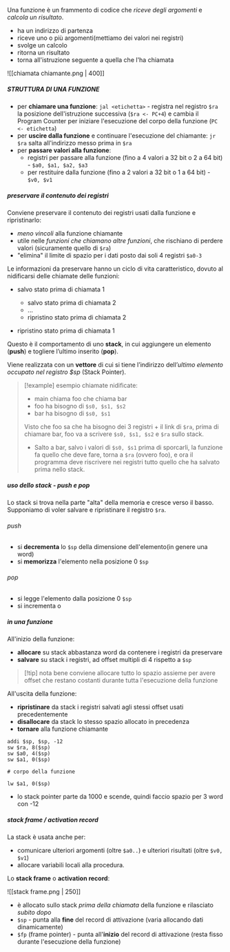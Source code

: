 Una funzione è un frammento di codice che *riceve degli argomenti* e *calcola un risultato*.
- ha un indirizzo di partenza
- riceve uno o più argomenti(mettiamo dei valori nei registri)
- svolge un calcolo
- ritorna un risultato
- torna all'istruzione seguente a quella che l'ha chiamata
 
![[chiamata chiamante.png | 400]]

##### STRUTTURA DI UNA FUNZIONE
 - per **chiamare una funzione**: `jal <etichetta>` - registra nel registro `$ra` la posizione dell'istruzione successiva (`$ra <- PC+4`) e cambia il Program Counter per iniziare l'esecuzione del corpo della funzione (`PC <- etichetta`)
- per **uscire dalla funzione** e continuare l'esecuzione del chiamante: `jr $ra` salta all'indirizzo messo prima in `$ra` 
- per **passare valori alla funzione**: 
	- registri per passare alla funzione (fino a 4 valori a 32 bit o 2 a 64 bit) - `$a0, $a1, $a2, $a3`
	- per restituire dalla funzione (fino a 2 valori a 32 bit o 1 a 64 bit) - `$v0, $v1`

##### preservare il contenuto dei registri
Conviene preservare il contenuto dei registri usati dalla funzione e ripristinarlo:
- *meno vincoli* alla funzione chiamante
- utile nelle *funzioni che chiamano altre funzioni*, che rischiano di perdere valori (sicuramente quello di `$ra`)
- "elimina" il limite di spazio per i dati posto dai soli 4 registri `$a0-3`

Le informazioni da preservare hanno un ciclo di vita caratteristico, dovuto al nidificarsi delle chiamate delle funzioni:
- salvo stato prima di chiamata 1
 
	- salvo stato prima di chiamata 2
	- ...
	- ripristino stato prima di chiamata 2
 
- ripristino stato prima di chiamata 1
 
Questo è il comportamento di uno **stack**, in cui
aggiungere un elemento (**push**) e togliere l’ultimo inserito (**pop**).

Viene realizzata con un **vettore** di cui si tiene l’indirizzo dell’*ultimo elemento occupato nel registro $sp* (Stack Pointer).

>[!example] esempio chiamate nidificate:
>- main chiama foo che chiama bar
>- foo ha bisogno di `$s0, $s1, $s2`
>- bar ha bisogno di `$s0, $s1`
> 
>Visto che foo sa che ha bisogno dei 3 registri + il link di `$ra`, prima di chiamare bar, foo va a scrivere `$s0, $s1, $s2` e `$ra` sullo stack.
>- Salto a bar, salvo i valori di `$s0, $s1` prima di sporcarli, la funzione fa quello che deve fare, torna a `$ra` (ovvero foo), e ora il programma deve riscrivere nei registri tutto quello che ha salvato prima nello stack.

##### uso dello stack - push e pop
Lo stack si trova nella parte "alta" della memoria e cresce verso il basso.
Supponiamo di voler salvare e ripristinare il registro `$ra`.

###### push
- si **decrementa** lo `$sp` della dimensione dell'elemento(in genere una word)
- si **memorizza** l'elemento nella posizione 0 `$sp`
 
###### pop
- si legge l'elemento dalla posizione 0 `$sp`
- si incrementa o



##### in una funzione

All'inizio della funzione:
- **allocare** su stack abbastanza word da contenere i registri da preservare
- **salvare** su stack i registri, ad offset multipli di 4 rispetto a `$sp`

>[!tip] nota bene
conviene allocare tutto lo spazio assieme per avere offset che restano costanti durante tutta l'esecuzione della funzione

All'uscita della funzione:
- **ripristinare** da stack i registri salvati agli stessi offset usati precedentemente
- **disallocare** da stack lo stesso spazio allocato in precedenza
- **tornare** alla funzione chiamante

```
addi $sp, $sp, -12 
sw $ra, 8($sp)
sw $a0, 4($sp)
sw $a1, 0($sp)

# corpo della funzione

lw $a1, 0($sp)

```
- lo stack pointer parte da 1000 e scende, quindi faccio spazio per 3 word con -12

##### stack frame / activation record
La stack è usata anche per:
- comunicare ulteriori argomenti (oltre `$a0..`) e ulteriori risultati (oltre `$v0, $v1`)
- allocare variabili locali alla procedura.
 
Lo **stack frame** o **activation record**:
 
![[stack frame.png | 250]]
- è allocato sullo stack *prima della chiamata* della funzione e rilasciato *subito dopo*
- `$sp` - punta alla **fine** del record di attivazione (varia allocando dati dinamicamente)
- `$fp` (frame pointer) - punta all'**inizio** del record di attivazione (resta fisso durante l'esecuzione della funzione)
 
